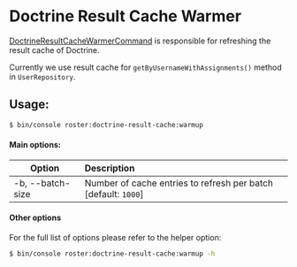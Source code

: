 # Doctrine Result Cache Warmer

[DoctrineResultCacheWarmerCommand](../../src/Command/Cache/DoctrineResultCacheWarmerCommand.php) is responsible for refreshing the result cache of Doctrine.

Currently we use result cache for `getByUsernameWithAssignments()` method in `UserRepository`.

## Usage:
```bash
$ bin/console roster:doctrine-result-cache:warmup
```
#### Main options:

| Option | Description |
| ------------- |:-------------|
| -b, --batch-size | Number of cache entries to refresh per batch [default: `1000`] |

#### Other options

For the full list of options please refer to the helper option:
```bash
$ bin/console roster:doctrine-result-cache:warmup -h
```
